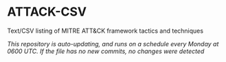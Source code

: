 # ATTACK-CSV
Text/CSV listing of MITRE ATT&amp;CK framework tactics and techniques

*This repository is auto-updating, and runs on a schedule every Monday at 0600 UTC. If the file has no new commits, no changes were detected*
